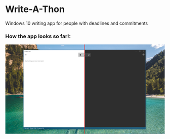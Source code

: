# Write-A-Thon
Windows 10 writing app for people with deadlines and commitments

### How the app looks so far!:
![Image of app in progress](img/WriteathonGitHubSplit.png)
